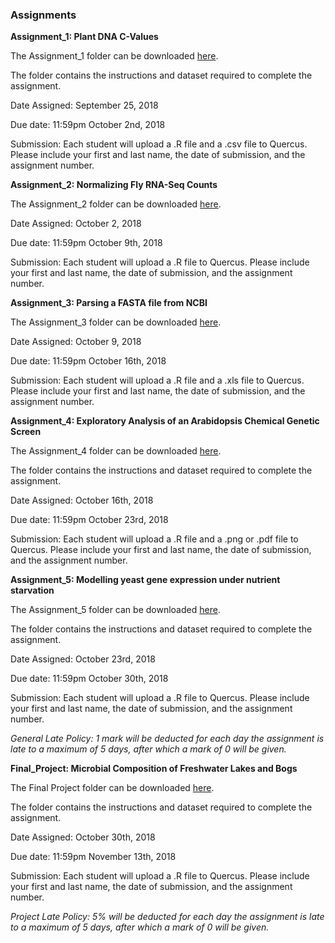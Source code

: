 ### Assignments


__Assignment_1: Plant DNA C-Values__

The Assignment_1 folder can be downloaded [here](https://minhaskamal.github.io/DownGit/#/home?url=https://github.com/eacton/CAGEF/tree/master/Assignments/Assignment_1).

The folder contains the instructions and dataset required to complete the assignment.

Date Assigned: September 25, 2018

Due date: 11:59pm October 2nd, 2018

Submission: Each student will upload a .R file and a .csv file to Quercus. Please include your first and last name, the date of submission, and the assignment number.

__Assignment_2: Normalizing Fly RNA-Seq Counts__

The Assignment_2 folder can be downloaded [here](https://minhaskamal.github.io/DownGit/#/home?url=https://github.com/eacton/CAGEF/tree/master/Assignments/Assignment_2).

Date Assigned: October 2, 2018

Due date: 11:59pm October 9th, 2018

Submission: Each student will upload a .R file to Quercus. Please include your first and last name, the date of submission, and the assignment number.


__Assignment_3: Parsing a FASTA file from NCBI__

The Assignment_3 folder can be downloaded [here](https://minhaskamal.github.io/DownGit/#/home?url=https://github.com/eacton/CAGEF/tree/master/Assignments/Assignment_3).

Date Assigned: October 9, 2018

Due date: 11:59pm October 16th, 2018

Submission: Each student will upload a .R file and a .xls file to Quercus. Please include your first and last name, the date of submission, and the assignment number.

__Assignment_4: Exploratory Analysis of an Arabidopsis Chemical Genetic Screen__

The Assignment_4 folder can be downloaded [here](https://minhaskamal.github.io/DownGit/#/home?url=https://github.com/eacton/CAGEF/tree/master/Assignments/Assignment_4).

The folder contains the instructions and dataset required to complete the assignment.

Date Assigned: October 16th, 2018

Due date: 11:59pm October 23rd, 2018

Submission: Each student will upload a .R file and a .png or .pdf file to Quercus. Please include your first and last name, the date of submission, and the assignment number.

__Assignment_5: Modelling yeast gene expression under nutrient starvation__

The Assignment_5 folder can be downloaded [here](https://minhaskamal.github.io/DownGit/#/home?url=https://github.com/eacton/CAGEF/tree/master/Assignments/Assignment_5).

The folder contains the instructions and dataset required to complete the assignment.

Date Assigned: October 23rd, 2018

Due date: 11:59pm October 30th, 2018

Submission: Each student will upload a .R file to Quercus. Please include your first and last name, the date of submission, and the assignment number.

_General Late Policy: 1 mark will be deducted for each day the assignment is late to a maximum of 5 days, after which a mark of 0 will be given._

__Final_Project: Microbial Composition of Freshwater Lakes and Bogs__

The Final Project folder can be downloaded [here](https://minhaskamal.github.io/DownGit/#/home?url=https://github.com/eacton/CAGEF/tree/master/Assignments/Final_Project).

The folder contains the instructions and dataset required to complete the assignment.

Date Assigned: October 30th, 2018

Due date: 11:59pm November 13th, 2018

Submission: Each student will upload a .R file to Quercus. Please include your first and last name, the date of submission, and the assignment number.

_Project Late Policy: 5% will be deducted for each day the assignment is late to a maximum of 5 days, after which a mark of 0 will be given._